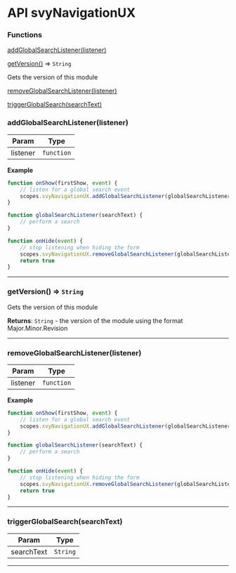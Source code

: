 # API svyNavigationUX

### Functions

[addGlobalSearchListener(listener)](API-svyNavigationUX.md#addglobalsearchlistener-listener)

[getVersion()](API-svyNavigationUX.md#getversion-string) ⇒ `String`

Gets the version of this module

[removeGlobalSearchListener(listener)](API-svyNavigationUX.md#removeglobalsearchlistener-listener)

[triggerGlobalSearch(searchText)](API-svyNavigationUX.md#triggerglobalsearch-searchtext)

### addGlobalSearchListener(listener)

| Param    | Type       |
| -------- | ---------- |
| listener | `function` |

**Example**

```js
function onShow(firstShow, event) {
	// listen for a global search event
	scopes.svyNavigationUX.addGlobalSearchListener(globalSearchListener);
}

function globalSearchListener(searchText) {
	// perform a search
}

function onHide(event) {
	// stop listening when hiding the form
	scopes.svyNavigationUX.removeGlobalSearchListener(globalSearchListener)
	return true
}
```

***

### getVersion() ⇒ `String`

Gets the version of this module

**Returns**: `String` - the version of the module using the format Major.Minor.Revision

***

### removeGlobalSearchListener(listener)

| Param    | Type       |
| -------- | ---------- |
| listener | `function` |

**Example**

```js
function onShow(firstShow, event) {
	// listen for a global search event
	scopes.svyNavigationUX.addGlobalSearchListener(globalSearchListener);
}

function globalSearchListener(searchText) {
	// perform a search
}

function onHide(event) {
	// stop listening when hiding the form
	scopes.svyNavigationUX.removeGlobalSearchListener(globalSearchListener)
	return true
}
```

***

### triggerGlobalSearch(searchText)

| Param      | Type     |
| ---------- | -------- |
| searchText | `String` |

***
